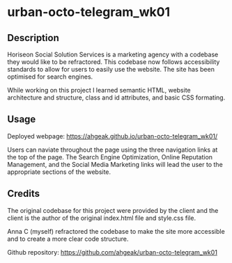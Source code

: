 # urban-octo-telegram_wk01

## Description

Horiseon Social Solution Services is a marketing agency with a codebase they would like to be refractored. This codebase now follows accessibility standards to allow for users to easily use the website. The site has been optimised for search engines.

While working on this project I learned semantic HTML, website architecture and structure, class and id attributes, and basic CSS formating.

## Usage

Deployed webpage: https://ahgeak.github.io/urban-octo-telegram_wk01/

Users can naviate throughout the page using the three navigation links at the top of the page. The 
Search Engine Optimization, Online Reputation Management, and the Social Media Marketing links will lead the user to the appropriate sections of the website.

## Credits

The original codebase for this project were provided by the client and the client is the author of the original index.html file and style.css file.

Anna C (myself) refractored the codebase to make the site more accessible and to create a more clear code structure.

Github repository: https://github.com/ahgeak/urban-octo-telegram_wk01